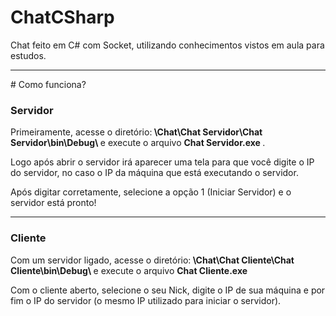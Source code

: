 # ChatCSharp
Chat feito em C# com Socket, utilizando conhecimentos vistos em aula para estudos.
<hr>
# Como funciona?
<h3>Servidor</h3>

Primeiramente, acesse o diretório:<b> \\Chat\Chat Servidor\Chat Servidor\bin\Debug\ </b>e execute o arquivo <b>Chat Servidor.exe </b>.

Logo após abrir o servidor irá aparecer uma tela para que você digite o IP do servidor, no caso o IP da máquina que está executando o servidor.

Após digitar corretamente, selecione a opção 1 (Iniciar Servidor) e o servidor está pronto!

<hr>

<h3>Cliente</h3>

Com um servidor ligado, acesse o diretório:<b> \\Chat\Chat Cliente\Chat Cliente\bin\Debug\ </b>e execute o arquivo <b>Chat Cliente.exe </b>

Com o cliente aberto, selecione o seu Nick, digite o IP de sua máquina e por fim o IP do servidor (o mesmo IP utilizado para iniciar o servidor).
